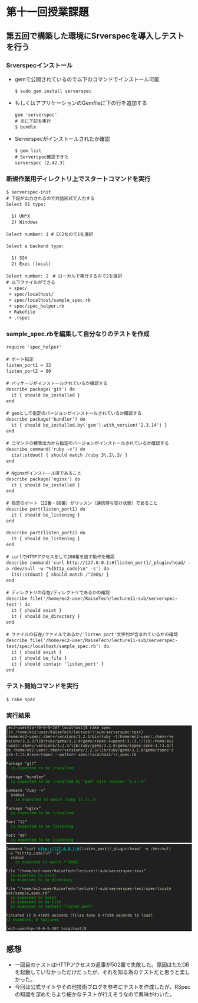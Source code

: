 # 第十一回授業課題

## 第五回で構築した環境にSrverspecを導入しテストを行う

### Srverspecインストール
 - gemで公開されているので以下のコマンドでインストール可能
   ```
   $ sudo gem install serverspec
   ```
 - もしくはアプリケーションのGemfileに下の行を追加する
   ```
   gem 'serverspec'
   # 次に下記を実行
   $ bundle
   ```

 - Serverspecがインストールされたか確認
   ```
   $ gem list
   # Serverspec確認できた
   serverspec (2.42.3)
   ```

### 新規作業用ディレクトリ上でスタートコマンドを実行
   ```
   $ serverspec-init 
   # 下記が出力されるので対話形式で入力する
   Select OS type:

     1) UN*X
     2) Windows

   Select number: 1 # EC2なので1を選択

   Select a backend type:

     1) SSH
     2) Exec (local)

   Select number: 2　# ローカルで実行するので2を選択
   # 以下ファイルができる
    + spec/
    + spec/localhost/
    + spec/localhost/sample_spec.rb
    + spec/spec_helper.rb
    + Rakefile
    + .rspec
   ```

### sample_spec.rbを編集して自分なりのテストを作成
   ```
   require 'spec_helper'

   # ポート指定
   listen_port1 = 22
   listen_port2 = 80

   # パッケージがインストールされているか確認する
   describe package('git') do
     it { should be_installed }
   end

   # gemとして指定のバージョンがインストールされているか確認する
   describe package('bundler') do
     it { should be_installed.by('gem').with_version('2.3.14') }
   end

   # コマンドの標準出力から指定のバージョンがインストールされているか確認する
   describe command('ruby -v') do
     its(:stdout) { should match /ruby 3\.2\.3/ }
   end

   # Nginxがインストール済であること
   describe package('nginx') do
     it { should be_installed }
   end

   # 指定のポート（22番・80番）がリッスン（通信待ち受け状態）であること
   describe port(listen_port1) do
     it { should be_listening }
   end

   describe port(listen_port2) do
     it { should be_listening }
   end

   # curlでHTTPアクセスをして200番を返す動作を確認
   describe command('curl http://127.0.0.1:#{listen_port}/_plugin/head/ -o /dev/null -w "%{http_code}\n" -s') do
     its(:stdout) { should match /^200$/ }
   end

   # ディレクトリの存在/ディレクトリであるかの確認
   describe file('/home/ec2-user/RaiseTech/lecture11-sub/serverspec-test') do
     it { should exist }
     it { should be_directory }
   end

   # ファイルの存在/ファイルであるか/'listen_port'文字列が含まれているかの確認
   describe file('/home/ec2-user/RaiseTech/lecture11-sub/serverspec-test/spec/localhost/sample_spec.rb') do
     it { should exist }
     it { should be_file }
     it { should contain 'listen_port' }
   end
   ```

### テスト開始コマンドを実行
   ```
   $ rake spec
   ```

### 実行結果
 ![successfultests1](/images/lecture11/successfultests1.png)
 ![successfultests2](/images/lecture11/successfultests2.png)

## 感想
 - 一回目のテストはHTTPアクセスの返事が502番で失敗した。原因はただDBを起動していなかっただけだったが、それを知る為のテストだと思うと楽しかった。
 - 今回は公式サイトやその他技術ブログを参考にテストを作成したが、RSpecの知識を深めたらより細かなテストが行えそうなので興味がわいた。

